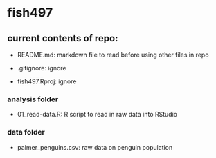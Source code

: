 # fish497

## current contents of repo:
- README.md: markdown file to read before using other files in repo

- .gitignore: ignore
- fish497.Rproj: ignore

### analysis folder
- 01_read-data.R: R script to read in raw data into RStudio

### data folder
- palmer_penguins.csv: raw data on penguin population
